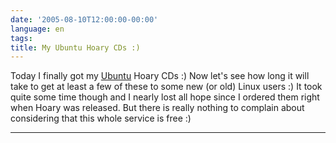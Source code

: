 ```yaml
---
date: '2005-08-10T12:00:00-00:00'
language: en
tags:
title: My Ubuntu Hoary CDs :)
---
```



Today I finally got my <a href="http://www.ubuntulinux.org">Ubuntu</a> Hoary CDs :) Now let's see how long it will take to get at least a few of these to some new (or old) Linux users :) It took quite some time though and I nearly lost all hope since I ordered them right when Hoary was released. But there is really nothing to complain about considering that this whole service is free :)

-------------------------------

